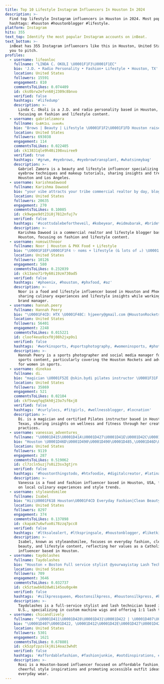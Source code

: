 ```yaml
---
title: Top 10 Lifestyle Instagram Influencers In Houston In 2024
description: >-
  Find top lifestyle Instagram influencers in Houston in 2024. Most popular
  hashtags: #houston #houstonblogger #lifestyle.
platform: Instagram
hits: 355
text_top: Identify the most popular Instagram accounts on inBeat.
text_bottom: >-
  inBeat has 355 Instagram influencers like this in Houston, United States for
  you to pitch.
profiles:
  - username: lifeonloc
    fullname: "LINDA C. OKOLI \U0001F1F3\U0001F1EC"
    bio: 'J.D. • Radio Personality • Fashion• Lifestyle • Houston, TX'
    location: United States
    followers: 15591
    engagement: 810
    commentsToLikes: 0.074409
    id: cks0brw2efvn60j2309c8bnvo
    verified: false
    hashtags: '#lifedump'
    description: >-
      Linda C. Okoli is a J.D. and radio personality based in Houston, Texas,
      focusing on fashion and lifestyle content.
  - username: gabrielzamora
    fullname: ɢᴀʙʀɪᴇʟ ᴢᴀᴍᴏʀᴀ
    bio: "Brows | Beauty | Lifestyle \U0001F1F2\U0001F1FD Houston raised, LA based \U0001F4CD \U0001F4E7 gabrielzamora@select.co"
    location: United States
    followers: 693038
    engagement: 114
    commentsToLikes: 0.022405
    id: ck13831qle9h40i198xuiree9
    verified: true
    hashtags: '#grwm, #eyebrows, #eyebrowtransplant, #whatsinmybag'
    description: >-
      Gabriel Zamora is a beauty and lifestyle influencer specializing in
      eyebrow techniques and makeup tutorials, sharing insights and trends from
      Houston and Los Angeles.
  - username: karishmadawood
    fullname: Karishma Dawood
    bio: "your vibe attracts your tribe commercial realtor by day, blogger by night ✨ fashion + lifestyle houston, tx \U0001F48C karishmadawood@me.com"
    location: United States
    followers: 20635
    engagement: 270
    commentsToLikes: 0.10085
    id: ck9wgee9dt23i0j7812nfuj7v
    verified: false
    hashtags: '#scottsdalebefortheveil, #kobeyear, #eidmubarak, #bridetribe'
    description: >-
      Karishma Dawood is a commercial realtor and lifestyle blogger based in
      Houston, focusing on fashion and lifestyle content.
  - username: nomswithnoor
    fullname: Noor | Houston & PHX Food + Lifestyle
    bio: "\U0001F1EF\U0001F1F4 ✨ noms + lifestyle (& lots of ☕️) \U0001F469‍\U0001F4BB brand manager \U0001F43E UH alum | \U0001F42F @northwesternu grad \U0001F49C \U0001F4CD houston & phoenix \U0001F48D bride-to-be \U0001F48C: nomswithnoor@gmail.com"
    location: United States
    followers: 10126
    engagement: 580
    commentsToLikes: 0.232039
    id: ck13ano71r9y60i19zm730ad5
    verified: false
    hashtags: '#phoenix, #houston, #phxfood, #az'
    description: >-
      Noor is a food and lifestyle influencer based in Houston and Phoenix,
      sharing culinary experiences and lifestyle insights while working as a
      brand manager.
  - username: hannah.peery
    fullname: Hannah Peery
    bio: "\U0001F4CD: HTX \U0001F48C: hjpeery@gmail.com @HoustonRockets social | @UFlorida alum"
    location: United States
    followers: 56401
    engagement: 2248
    commentsToLikes: 0.015221
    id: cloof4euo9zxf0j08h2jxp9s1
    verified: false
    hashtags: '#workinsports, #sportsphotography, #womeninsports, #photographer'
    description: >-
      Hannah Peery is a sports photographer and social media manager focused on
      sports content, particularly covering the Houston Rockets and advocating
      for women in sports.
  - username: dinekaa
    fullname: di.
    bio: "magician \U0001F52E @skin.bydi pilates instructor \U0001F31F @xostudio.htx @bodybarkaty \U0001F4CDhouston, tx \U0001F48C: info.dineka@gmail.com"
    location: United States
    followers: 35869
    engagement: 521
    commentsToLikes: 0.02104
    id: ckf5vwqfqq5kh0j23o7sf6xj8
    verified: false
    hashtags: '#curlylocs, #fitgirls, #wellnessblogger, #locnation'
    description: >-
      Di. is a magician and certified Pilates instructor based in Houston,
      Texas, sharing insights on wellness and fitness through her creative
      practices.
  - username: vanessas_adventures_
    fullname: "\U0001D415\U0001D41A\U0001D427\U0001D41E\U0001D42C\U0001D42C\U0001D41A|\U0001D46F\U0001D490\U0001D496\U0001D494\U0001D495\U0001D490\U0001D48F \U0001D46D\U0001D490\U0001D490\U0001D485\U0001D48A\U0001D486+\U0001D46D\U0001D482\U0001D494\U0001D489\U0001D48A\U0001D490\U0001D48F"
    bio: "Houston \U0001D46D\U0001D490\U0001D490\U0001D485,\U0001D46D\U0001D482\U0001D494\U0001D489\U0001D48A\U0001D490\U0001D48F,\U0001D473\U0001D490\U0001D484\U0001D482\U0001D48D♥️ \U0001D404\U0001D426\U0001D41A\U0001D422\U0001D425: vanessas.adventures15@gmail.com #boliviana \U0001F3C3‍♀️Follow my \U0001D40B\U0001D413\U0001D40A Link \U0001F970Follow my #vanessasadventures"
    location: United States
    followers: 9119
    engagement: 287
    commentsToLikes: 0.519062
    id: cl7zcln5uzj7s0i23sv3gtjrn
    verified: false
    hashtags: '#houstonthingstodo, #htxfoodie, #digitalcreator, #latinafoodie'
    description: >-
      Vanessa is a food and fashion influencer based in Houston, USA, focusing
      on local culinary experiences and style trends.
  - username: styleandsmilee
    fullname: Isabel
    bio: "Hii\U0001F618 Houston\U0001F4CD Everyday Fashion|Clean Beauty|Lifestyle Catholic Gal\U0001F1FB\U0001F1E6 @turningpointusa \U0001F1FA\U0001F1F8\U0001F31F \U0001F48CPartnerships Isabel.rojasuh@gmail.com Shop my looks here⤵️"
    location: United States
    followers: 8297
    engagement: 374
    commentsToLikes: 0.137898
    id: ckapak7u6wfuo0i78zzq7pcc8
    verified: false
    hashtags: '#ltksalealert, #ltkspringsale, #houstonblogger, #liketkit'
    description: >-
      Isabel, known as styleandsmilee, focuses on everyday fashion, clean
      beauty, and lifestyle content, reflecting her values as a Catholic
      influencer based in Houston.
  - username: taydolashes
    fullname: Taydolashes
    bio: "Houston ✈️ Boston Full service stylist @yourwayistay Lash Tech and 1:1 Lash trainer I make custom machine wigs Worldwide shipping\U0001F30E"
    location: United States
    followers: 709
    engagement: 3646
    commentsToLikes: 0.032737
    id: ck5ztawbk02dw0i145ou0gx4m
    verified: false
    hashtags: '#silkpressqueen, #bostonsilkpress, #houstonsilkpress, #katywigs'
    description: >-
      Taydolashes is a full-service stylist and lash technician based in the
      U.S., specializing in custom machine wigs and offering 1:1 lash training.
  - username: chicandlively
    fullname: "\U0001D411\U0001D428\U0001D431\U0001D422 | \U0001D407\U0001D428\U0001D42E\U0001D42C\U0001D42D\U0001D428\U0001D427 \U0001D408\U0001D427\U0001D41F\U0001D425\U0001D42E\U0001D41E\U0001D427\U0001D41C\U0001D41E\U0001D42B"
    bio: "\U0001D407\U0001D422, \U0001D412\U0001D42E\U0001D427\U0001D42C\U0001D421\U0001D422\U0001D427\U0001D41E! \U0001F44B \U0001D402\U0001D428\U0001D426\U0001D41E \U0001D41F\U0001D428\U0001D42B \U0001D41C\U0001D421\U0001D41E\U0001D41E\U0001D42B\U0001D41F\U0001D42E\U0001D425 \U0001D42F\U0001D422\U0001D41B\U0001D41E\U0001D42C \U0001D412\U0001D42D\U0001D41A\U0001D432 \U0001D41F\U0001D428\U0001D42B \U0001D41A\U0001D41F\U0001D41F\U0001D428\U0001D42B\U0001D41D\U0001D41A\U0001D41B\U0001D425\U0001D41E \U0001D41F\U0001D41A\U0001D42C\U0001D421\U0001D422\U0001D428\U0001D427 \U0001F483\U0001F3FB \U0001D41C\U0001D421\U0001D422\U0001D41C.\U0001D41A\U0001D427\U0001D41D.\U0001D425\U0001D422\U0001D42F\U0001D41E\U0001D425\U0001D432@\U0001D420\U0001D426\U0001D41A\U0001D422\U0001D425.\U0001D41C\U0001D428\U0001D426 ⤵️ \U0001D40B\U0001D422\U0001D427\U0001D424 \U0001D42D\U0001D428 \U0001D41B\U0001D425\U0001D428\U0001D420 & \U0001D426\U0001D428\U0001D42B\U0001D41E"
    location: United States
    followers: 5301
    engagement: 1621
    commentsToLikes: 0.678801
    id: ck5zpfzpzslkj0i14oaz3whdt
    verified: false
    hashtags: '#affordablefashion, #fashionjunkie, #ootdinspirations, #wearthisnext'
    description: >-
      Roxi is a Houston-based influencer focused on affordable fashion, sharing
      cheerful style inspirations and promoting accessible outfit ideas for
      everyday wear.
---
```


